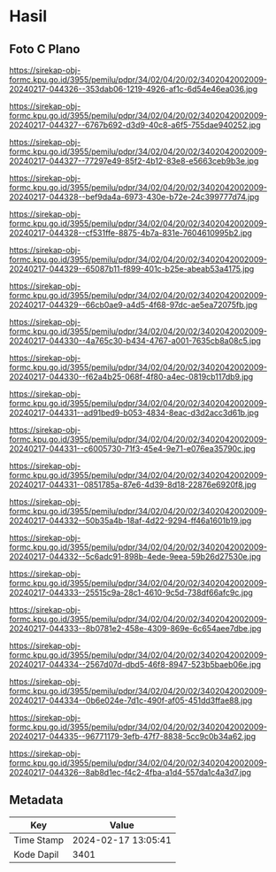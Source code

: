 # Hasil

## Foto C Plano

https://sirekap-obj-formc.kpu.go.id/3955/pemilu/pdpr/34/02/04/20/02/3402042002009-20240217-044326--353dab06-1219-4926-af1c-6d54e46ea036.jpg

https://sirekap-obj-formc.kpu.go.id/3955/pemilu/pdpr/34/02/04/20/02/3402042002009-20240217-044327--6767b692-d3d9-40c8-a6f5-755dae940252.jpg

https://sirekap-obj-formc.kpu.go.id/3955/pemilu/pdpr/34/02/04/20/02/3402042002009-20240217-044327--77297e49-85f2-4b12-83e8-e5663ceb9b3e.jpg

https://sirekap-obj-formc.kpu.go.id/3955/pemilu/pdpr/34/02/04/20/02/3402042002009-20240217-044328--bef9da4a-6973-430e-b72e-24c399777d74.jpg

https://sirekap-obj-formc.kpu.go.id/3955/pemilu/pdpr/34/02/04/20/02/3402042002009-20240217-044328--cf531ffe-8875-4b7a-831e-7604610995b2.jpg

https://sirekap-obj-formc.kpu.go.id/3955/pemilu/pdpr/34/02/04/20/02/3402042002009-20240217-044329--65087b11-f899-401c-b25e-abeab53a4175.jpg

https://sirekap-obj-formc.kpu.go.id/3955/pemilu/pdpr/34/02/04/20/02/3402042002009-20240217-044329--66cb0ae9-a4d5-4f68-97dc-ae5ea72075fb.jpg

https://sirekap-obj-formc.kpu.go.id/3955/pemilu/pdpr/34/02/04/20/02/3402042002009-20240217-044330--4a765c30-b434-4767-a001-7635cb8a08c5.jpg

https://sirekap-obj-formc.kpu.go.id/3955/pemilu/pdpr/34/02/04/20/02/3402042002009-20240217-044330--f62a4b25-068f-4f80-a4ec-0819cb117db9.jpg

https://sirekap-obj-formc.kpu.go.id/3955/pemilu/pdpr/34/02/04/20/02/3402042002009-20240217-044331--ad91bed9-b053-4834-8eac-d3d2acc3d61b.jpg

https://sirekap-obj-formc.kpu.go.id/3955/pemilu/pdpr/34/02/04/20/02/3402042002009-20240217-044331--c6005730-71f3-45e4-9e71-e076ea35790c.jpg

https://sirekap-obj-formc.kpu.go.id/3955/pemilu/pdpr/34/02/04/20/02/3402042002009-20240217-044331--0851785a-87e6-4d39-8d18-22876e6920f8.jpg

https://sirekap-obj-formc.kpu.go.id/3955/pemilu/pdpr/34/02/04/20/02/3402042002009-20240217-044332--50b35a4b-18af-4d22-9294-ff46a1601b19.jpg

https://sirekap-obj-formc.kpu.go.id/3955/pemilu/pdpr/34/02/04/20/02/3402042002009-20240217-044332--5c6adc91-898b-4ede-9eea-59b26d27530e.jpg

https://sirekap-obj-formc.kpu.go.id/3955/pemilu/pdpr/34/02/04/20/02/3402042002009-20240217-044333--25515c9a-28c1-4610-9c5d-738df66afc9c.jpg

https://sirekap-obj-formc.kpu.go.id/3955/pemilu/pdpr/34/02/04/20/02/3402042002009-20240217-044333--8b0781e2-458e-4309-869e-6c654aee7dbe.jpg

https://sirekap-obj-formc.kpu.go.id/3955/pemilu/pdpr/34/02/04/20/02/3402042002009-20240217-044334--2567d07d-dbd5-46f8-8947-523b5baeb06e.jpg

https://sirekap-obj-formc.kpu.go.id/3955/pemilu/pdpr/34/02/04/20/02/3402042002009-20240217-044334--0b6e024e-7d1c-490f-af05-451dd3ffae88.jpg

https://sirekap-obj-formc.kpu.go.id/3955/pemilu/pdpr/34/02/04/20/02/3402042002009-20240217-044335--96771179-3efb-47f7-8838-5cc9c0b34a62.jpg

https://sirekap-obj-formc.kpu.go.id/3955/pemilu/pdpr/34/02/04/20/02/3402042002009-20240217-044326--8ab8d1ec-f4c2-4fba-a1d4-557da1c4a3d7.jpg


## Metadata

| Key        | Value               |
| ---------- | ------------------- |
| Time Stamp | 2024-02-17 13:05:41 |
| Kode Dapil | 3401                |



